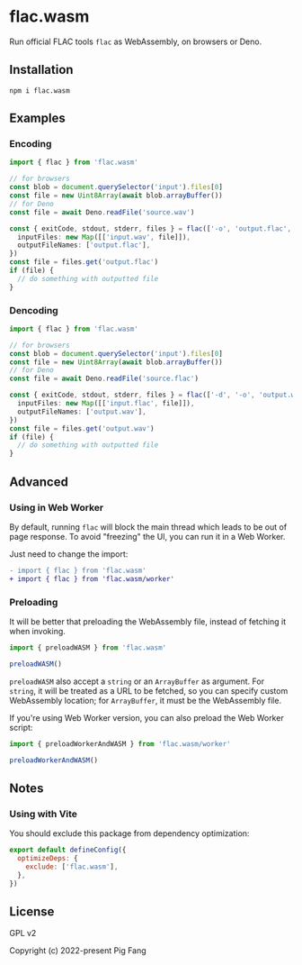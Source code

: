 # flac.wasm

Run official FLAC tools `flac` as WebAssembly, on browsers or Deno.

## Installation

```
npm i flac.wasm
```

## Examples

### Encoding

```ts
import { flac } from 'flac.wasm'

// for browsers
const blob = document.querySelector('input').files[0]
const file = new Uint8Array(await blob.arrayBuffer())
// for Deno
const file = await Deno.readFile('source.wav')

const { exitCode, stdout, stderr, files } = flac(['-o', 'output.flac', 'input.wav'], {
  inputFiles: new Map([['input.wav', file]]),
  outputFileNames: ['output.flac'],
})
const file = files.get('output.flac')
if (file) {
  // do something with outputted file
}
```

### Dencoding

```ts
import { flac } from 'flac.wasm'

// for browsers
const blob = document.querySelector('input').files[0]
const file = new Uint8Array(await blob.arrayBuffer())
// for Deno
const file = await Deno.readFile('source.flac')

const { exitCode, stdout, stderr, files } = flac(['-d', '-o', 'output.wav', 'input.flac'], {
  inputFiles: new Map([['input.flac', file]]),
  outputFileNames: ['output.wav'],
})
const file = files.get('output.wav')
if (file) {
  // do something with outputted file
}
```

## Advanced

### Using in Web Worker

By default, running `flac` will block the main thread which leads to be out of page response.
To avoid "freezing" the UI, you can run it in a Web Worker.

Just need to change the import:

```diff
- import { flac } from 'flac.wasm'
+ import { flac } from 'flac.wasm/worker'
```

### Preloading

It will be better that preloading the WebAssembly file,
instead of fetching it when invoking.

```js
import { preloadWASM } from 'flac.wasm'

preloadWASM()
```

`preloadWASM` also accept a `string` or an `ArrayBuffer` as argument.
For `string`, it will be treated as a URL to be fetched, so you can specify custom WebAssembly location;
for `ArrayBuffer`, it must be the WebAssembly file.

If you're using Web Worker version, you can also preload the Web Worker script:

```js
import { preloadWorkerAndWASM } from 'flac.wasm/worker'

preloadWorkerAndWASM()
```

## Notes

### Using with Vite

You should exclude this package from dependency optimization:

```js
export default defineConfig({
  optimizeDeps: {
    exclude: ['flac.wasm'],
  },
})
```

## License

GPL v2

Copyright (c) 2022-present Pig Fang
